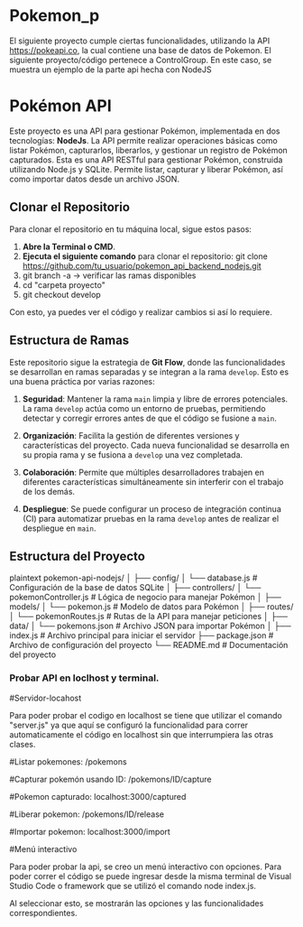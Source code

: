 # Pokemon_p
El siguiente proyecto cumple ciertas funcionalidades, utilizando la API https://pokeapi.co, la cual contiene una base de datos de Pokemon. El siguiente proyecto/código pertenece a ControlGroup. En este caso, se muestra un ejemplo de la parte api hecha con NodeJS

# Pokémon API

Este proyecto es una API para gestionar Pokémon, implementada en dos tecnologías: **NodeJs**. La API permite realizar operaciones básicas como listar Pokémon, capturarlos, liberarlos, y gestionar un registro de Pokémon capturados.
Esta es una API RESTful para gestionar Pokémon, construida utilizando Node.js y SQLite. Permite listar, capturar y liberar Pokémon, así como importar datos desde un archivo JSON.

## Clonar el Repositorio

Para clonar el repositorio en tu máquina local, sigue estos pasos:

1. **Abre la Terminal o CMD**.
2. **Ejecuta el siguiente comando** para clonar el repositorio:
   git clone https://github.com/tu_usuario/pokemon_api_backend_nodejs.git
3. git branch -a -> verificar las ramas disponibles
4. cd "carpeta proyecto"
5. git checkout develop

Con esto, ya puedes ver el código y realizar cambios si así lo requiere.

## Estructura de Ramas

Este repositorio sigue la estrategia de **Git Flow**, donde las funcionalidades se desarrollan en ramas separadas y se integran a la rama `develop`. Esto es una buena práctica por varias razones:

1. **Seguridad**: Mantener la rama `main` limpia y libre de errores potenciales. La rama `develop` actúa como un entorno de pruebas, permitiendo detectar y corregir errores antes de que el código se fusione a `main`.

2. **Organización**: Facilita la gestión de diferentes versiones y características del proyecto. Cada nueva funcionalidad se desarrolla en su propia rama y se fusiona a `develop` una vez completada.

3. **Colaboración**: Permite que múltiples desarrolladores trabajen en diferentes características simultáneamente sin interferir con el trabajo de los demás. 

4. **Despliegue**: Se puede configurar un proceso de integración continua (CI) para automatizar pruebas en la rama `develop` antes de realizar el despliegue en `main`.


## Estructura del Proyecto

plaintext
pokemon-api-nodejs/
│
├── config/
│   └── database.js         # Configuración de la base de datos SQLite
│
├── controllers/
│   └── pokemonController.js # Lógica de negocio para manejar Pokémon
│
├── models/
│   └── pokemon.js          # Modelo de datos para Pokémon
│
├── routes/
│   └── pokemonRoutes.js     # Rutas de la API para manejar peticiones
│
├── data/
│   └── pokemons.json        # Archivo JSON para importar Pokémon
│
├── index.js                 # Archivo principal para iniciar el servidor
├── package.json              # Archivo de configuración del proyecto
└── README.md                # Documentación del proyecto

### Probar API en loclhost y terminal.

#Servidor-locahost

Para poder probar el codigo en localhost se tiene que utilizar el comando "server.js" ya que aquí se configuró la funcionalidad para correr automaticamente el código en localhost sin que interrumpiera las otras clases.

#Listar pokemones: /pokemons

#Capturar pokemón usando ID: /pokemons/ID/capture

#Pokemon capturado: localhost:3000/captured

#Liberar pokemon: /pokemons/ID/release

#Importar pokemon: localhost:3000/import

#Menú interactivo

Para poder probar la api, se creo un menú interactivo con opciones. Para poder correr el código se puede ingresar desde la misma terminal de Visual Studio Code o framework que se utilizó el comando node index.js. 

Al seleccionar esto, se mostrarán las opciones y las funcionalidades correspondientes.
